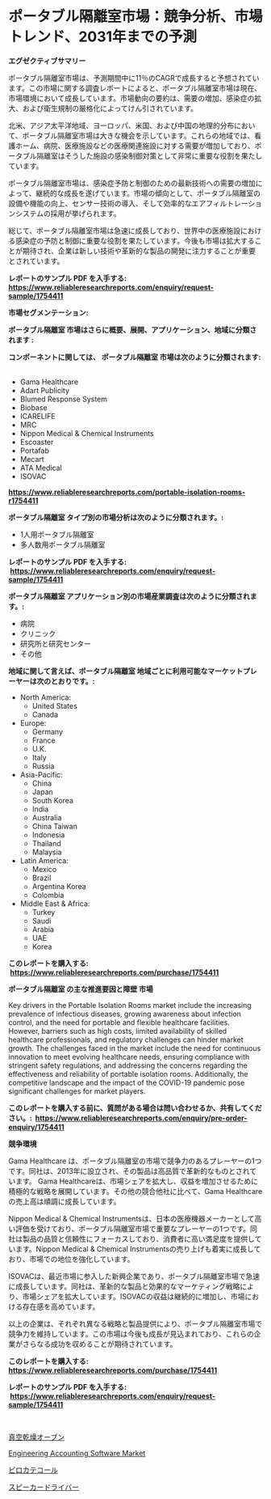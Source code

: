 <p><h1>ポータブル隔離室市場：競争分析、市場トレンド、2031年までの予測</h1></p><p><strong>エグゼクティブサマリー</strong></p>
<p><p>ポータブル隔離室市場は、予測期間中に11％のCAGRで成長すると予想されています。この市場に関する調査レポートによると、ポータブル隔離室市場は現在、市場環境において成長しています。市場動向の要約は、需要の増加、感染症の拡大、および衛生規制の厳格化によってけん引されています。</p><p>北米、アジア太平洋地域、ヨーロッパ、米国、および中国の地理的分布において、ポータブル隔離室市場は大きな機会を示しています。これらの地域では、看護ホーム、病院、医療施設などの医療関連施設に対する需要が増加しており、ポータブル隔離室はそうした施設の感染制御対策として非常に重要な役割を果たしています。</p><p>ポータブル隔離室市場は、感染症予防と制御のための最新技術への需要の増加によって、継続的な成長を遂げています。市場の傾向として、ポータブル隔離室の設備や機能の向上、センサー技術の導入、そして効率的なエアフィルトレーションシステムの採用が挙げられます。</p><p>総じて、ポータブル隔離室市場は急速に成長しており、世界中の医療施設における感染症の予防と制御に重要な役割を果たしています。今後も市場は拡大することが期待され、企業は新しい技術や革新的な製品の開発に注力することが重要とされています。</p></p>
<p><strong>レポートのサンプル PDF を入手する: <a href="https://www.reliableresearchreports.com/enquiry/request-sample/1754411">https://www.reliableresearchreports.com/enquiry/request-sample/1754411</a></strong></p>
<p><strong>市場セグメンテーション:</strong></p>
<p><strong> ポータブル隔離室 市場はさらに概要、展開、アプリケーション、地域に分類されます :</strong></p>
<p><strong>コンポーネントに関しては、 ポータブル隔離室 市場は次のように分類されます: &nbsp;</strong></p>
<p><ul><li>Gama Healthcare</li><li>Adart Publicity</li><li>Blumed Response System</li><li>Biobase</li><li>ICARELIFE</li><li>MRC</li><li>Nippon Medical & Chemical Instruments</li><li>Escoaster</li><li>Portafab</li><li>Mecart</li><li>ATA Medical</li><li>ISOVAC</li></ul></p>
<p><strong><a href="https://www.reliableresearchreports.com/portable-isolation-rooms-r1754411">https://www.reliableresearchreports.com/portable-isolation-rooms-r1754411</a></strong></p>
<p><strong> ポータブル隔離室 タイプ別の市場分析は次のように分類されます。:</strong></p>
<p><ul><li>1人用ポータブル隔離室</li><li>多人数用ポータブル隔離室</li></ul></p>
<p><strong>レポートのサンプル PDF を入手する: &nbsp;<a href="https://www.reliableresearchreports.com/enquiry/request-sample/1754411">https://www.reliableresearchreports.com/enquiry/request-sample/1754411</a></strong></p>
<p><strong> ポータブル隔離室 アプリケーション別の市場産業調査は次のように分類されます。:</strong></p>
<p><ul><li>病院</li><li>クリニック</li><li>研究所と研究センター</li><li>その他</li></ul></p>
<p><strong>地域に関して言えば、ポータブル隔離室 地域ごとに利用可能なマーケットプレーヤーは次のとおりです。:</strong></p>
<p><ul>
    <li>
        North America:
        <ul>
            <li>United States</li>
            <li>Canada</li>
        </ul>
    </li>
    <li>
        Europe:
        <ul>
            <li>Germany</li>
            <li>France</li>
            <li>U.K.</li>
            <li>Italy</li>
            <li>Russia</li>
        </ul>
    </li>
    <li>
        Asia-Pacific:
        <ul>
            <li>China</li>
            <li>Japan</li>
            <li>South Korea</li>
            <li>India</li>
            <li>Australia</li>
            <li>China Taiwan</li>
            <li>Indonesia</li>
            <li>Thailand</li>
            <li>Malaysia</li>
        </ul>
    </li>
    <li>
        Latin America:
        <ul>
            <li>Mexico</li>
            <li>Brazil</li>
            <li>Argentina Korea</li>
            <li>Colombia</li>
        </ul>
    </li>
    <li>
        Middle East & Africa:
        <ul>
            <li>Turkey</li>
            <li>Saudi</li>
            <li>Arabia</li>
            <li>UAE</li>
            <li>Korea</li>
        </ul>
    </li>
    </ul></p>
<p><strong>このレポートを購入する: &nbsp;<a href="https://www.reliableresearchreports.com/purchase/1754411">https://www.reliableresearchreports.com/purchase/1754411</a></strong></p>
<p><strong>ポータブル隔離室 の主な推進要因と障壁 市場</strong></p>
<p><p>Key drivers in the Portable Isolation Rooms market include the increasing prevalence of infectious diseases, growing awareness about infection control, and the need for portable and flexible healthcare facilities. However, barriers such as high costs, limited availability of skilled healthcare professionals, and regulatory challenges can hinder market growth. The challenges faced in the market include the need for continuous innovation to meet evolving healthcare needs, ensuring compliance with stringent safety regulations, and addressing the concerns regarding the effectiveness and reliability of portable isolation rooms. Additionally, the competitive landscape and the impact of the COVID-19 pandemic pose significant challenges for market players.</p></p>
<p><strong>このレポートを購入する前に、質問がある場合は問い合わせるか、共有してください。:&nbsp; <a href="https://www.reliableresearchreports.com/enquiry/pre-order-enquiry/1754411">https://www.reliableresearchreports.com/enquiry/pre-order-enquiry/1754411</a></strong></p>
<p><strong>競争環境</strong></p>
<p><p>Gama Healthcare は、ポータブル隔離室の市場で競争力のあるプレーヤーの1つです。同社は、2013年に設立され、その製品は高品質で革新的なものとされています。 Gama Healthcareは、市場シェアを拡大し、収益を増加させるために積極的な戦略を展開しています。その他の競合他社に比べて、Gama Healthcareの売上高は順調に成長しています。</p><p>Nippon Medical & Chemical Instrumentsは、日本の医療機器メーカーとして高い評価を受けており、ポータブル隔離室市場で重要なプレーヤーの1つです。同社は製品の品質と信頼性にフォーカスしており、消費者に高い満足度を提供しています。Nippon Medical & Chemical Instrumentsの売り上げも着実に成長しており、市場での地位を強化しています。</p><p>ISOVACは、最近市場に参入した新興企業であり、ポータブル隔離室市場で急速に成長しています。同社は、革新的な製品と効果的なマーケティング戦略により、市場シェアを拡大しています。ISOVACの収益は継続的に増加し、市場における存在感を高めています。</p><p>以上の企業は、それぞれ異なる戦略と製品提供により、ポータブル隔離室市場で競争力を維持しています。この市場は今後も成長が見込まれており、これらの企業がさらなる成功を収めることが期待されています。</p></p>
<p><strong>このレポートを購入する: &nbsp; <a href="https://www.reliableresearchreports.com/purchase/1754411">https://www.reliableresearchreports.com/purchase/1754411</a></strong></p>
<p><strong>レポートのサンプル PDF を入手する: &nbsp;<a href="https://www.reliableresearchreports.com/enquiry/request-sample/1754411">https://www.reliableresearchreports.com/enquiry/request-sample/1754411</a></strong><strong></strong></p>
<p>&nbsp;</p>
<p><p><a href="https://github.com/SarahFahey88/Market-Research-Report-List-1/blob/main/814049425371.md">真空乾燥オーブン</a></p><p><a href="https://github.com/okotobwrhuteie/Market-Research-Report-List-2/blob/main/engineering-accounting-software-market.md">Engineering Accounting Software Market</a></p><p><a href="https://medium.com/@alejandroramirez23k/%E6%AC%A1%E3%81%AE%E6%96%87%E7%AB%A0%E3%82%92%E6%97%A5%E6%9C%AC%E8%AA%9E%E3%81%AB%E7%BF%BB%E8%A8%B3%E3%81%97%E3%81%BE%E3%81%99-%E3%83%94%E3%83%AD%E3%82%AB%E3%83%86%E3%82%B3%E3%83%BC%E3%83%AB%E5%B8%82%E5%A0%B4%E3%81%AE%E5%88%86%E6%9E%90-%E3%82%B0%E3%83%AD%E3%83%BC%E3%83%90%E3%83%AB%E7%94%A3%E6%A5%AD%E3%81%AE%E8%A6%8B%E9%80%9A%E3%81%97%E3%81%A8%E4%BA%88%E6%B8%AC-2024%E5%B9%B4-2031%E5%B9%B4-6e664c9de2be">ピロカテコール</a></p><p><a href="https://medium.com/@alejandroramirez23k/%E3%82%B9%E3%83%94%E3%83%BC%E3%82%AB%E3%83%BC%E3%83%89%E3%83%A9%E3%82%A4%E3%83%90%E3%83%BC%E3%83%9E%E3%83%BC%E3%82%B1%E3%83%83%E3%83%88%E3%81%AF-%E5%B8%82%E5%A0%B4%E3%82%B7%E3%82%A7%E3%82%A2-%E3%82%B5%E3%82%A4%E3%82%BA-2031%E5%B9%B4%E3%81%BE%E3%81%A7%E3%81%AE%E4%BA%88%E6%B8%AC%E3%81%AB%E7%84%A6%E7%82%B9%E3%82%92%E5%BD%93%E3%81%A6%E3%81%A6%E3%81%84%E3%81%BE%E3%81%99-513f25c8c8f2">スピーカードライバー</a></p></p>